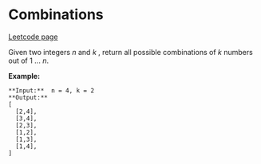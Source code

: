 # Combinations
[Leetcode page](https://leetcode.com/problems/combinations/description)

Given two integers _n_ and _k_ , return all possible combinations of _k_
numbers out of 1 ... _n_.

**Example:**

    
    
    **Input:**  n = 4, k = 2
    **Output:**
    [
      [2,4],
      [3,4],
      [2,3],
      [1,2],
      [1,3],
      [1,4],
    ]
    

